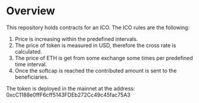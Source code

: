 # Overview

This repository holds contracts for an ICO. The ICO rules are the following:

1. Price is increasing within the predefined intervals.
2. The price of token is measured in USD, therefore the cross rate is calculated.
3. The price of ETH is get from some exchange some times per predefined time interval.
4. Once the softcap is reached the contributed amount is sent to the beneficiaries.



The token is deployed in the mainnet at the address: 0xcC1188e0ffF6cff5143FDEb272Cc49c45fac75A3
